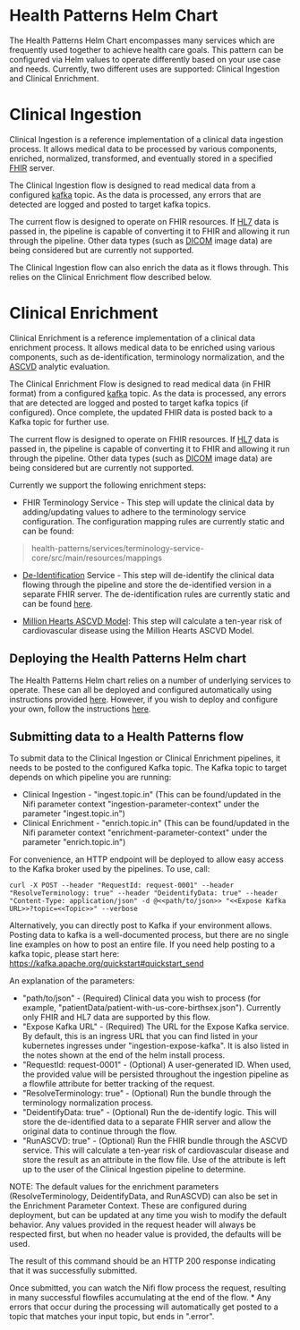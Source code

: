# Health Patterns Helm Chart

The Health Patterns Helm Chart encompasses many services which are frequently used together to achieve health care goals.  This pattern can be configured via Helm values to operate differently based on your use case and needs. Currently, two different uses are supported: Clinical Ingestion and Clinical Enrichment.

# Clinical Ingestion
Clinical Ingestion is a reference implementation of a clinical data ingestion process.  It allows medical data to be processed by various components, enriched, normalized, transformed, and eventually stored in a specified [FHIR](https://www.hl7.org/fhir/) server.

The Clinical Ingestion flow is designed to read medical data from a configured [kafka](https://kafka.apache.org/) topic.  As the data is processed, any errors that are detected are logged and posted to target kafka topics.

The current flow is designed to operate on FHIR resources. If [HL7](https://www.hl7.org/implement/standards/product_section.cfm?section=13) data is passed in, the pipeline is capable of converting it to FHIR and allowing it run through the pipeline.  Other data types (such as [DICOM](https://www.dicomstandard.org/) image data) are being considered but are currently not supported.

The Clinical Ingestion flow can also enrich the data as it flows through. This relies on the Clinical Enrichment flow described below.

# Clinical Enrichment
Clinical Enrichment is a reference implementation of a clinical data enrichment process.  It allows medical data to be enriched using various components, such as de-identification, terminology normalization, and the [ASCVD](https://github.com/LinuxForHealth/health-analytics/tree/main/ascvd) analytic evaluation.

The Clinical Enrichment Flow is designed to read medical data (in FHIR format) from a configured [kafka](https://kafka.apache.org/) topic.  As the data is processed, any errors that are detected are logged and posted to target kafka topics (if configured).  Once complete, the updated FHIR data is posted back to a Kafka topic for further use.

The current flow is designed to operate on FHIR resources. If [HL7](https://www.hl7.org/implement/standards/product_section.cfm?section=13) data is passed in, the pipeline is capable of converting it to FHIR and allowing it run through the pipeline.  Other data types (such as [DICOM](https://www.dicomstandard.org/) image data) are being considered but are currently not supported.

Currently we support the following enrichment steps:

* FHIR Terminology Service - This step will update the clinical data by adding/updating values to adhere to the terminology service configuration. The configuration mapping rules are currently static and can be found:

>health-patterns/services/terminology-service-core/src/main/resources/mappings

* [De-Identification](https://github.com/Alvearie/de-identification) Service - This step will de-identify the clinical data flowing through the pipeline and store the de-identified version in a separate FHIR server.  The de-identification rules are currently static and can be found [here](../../services/deid-core/src/main/resources/de-id-config.json).

* [Million Hearts ASCVD Model](https://github.com/LinuxForHealth/health-analytics/tree/main/ascvd): This step will calculate a ten-year risk of cardiovascular disease using the Million Hearts ASCVD Model.

## Deploying the Health Patterns Helm chart

The Health Patterns Helm chart relies on a number of underlying services to operate.  These can all be deployed and configured automatically using instructions provided [here](README_Helm.md).  However, if you wish to deploy and configure your own, follow the instructions [here](README_MANUAL_DEPLOY.md).

## Submitting data to a Health Patterns flow

To submit data to the Clinical Ingestion or Clinical Enrichment pipelines, it needs to be posted to the configured Kafka topic. The Kafka topic to target depends on which pipeline you are running:

* Clinical Ingestion  - "ingest.topic.in"  (This can be found/updated in the Nifi parameter context "ingestion-parameter-context" under the parameter "ingest.topic.in")
* Clinical Enrichment - "enrich.topic.in"  (This can be found/updated in the Nifi parameter context "enrichment-parameter-context" under the parameter "enrich.topic.in")

For convenience, an HTTP endpoint will be deployed to allow easy access to the Kafka broker used by the pipelines. To use, call:

`curl -X POST --header "RequestId: request-0001" --header "ResolveTerminology: true" --header "DeidentifyData: true" --header "Content-Type: application/json" -d @<<path/to/json>> "<<Expose Kafka URL>>?topic=<<Topic>>" --verbose`


Alternatively, you can directly post to Kafka if your environment allows. Posting data to kafka is a well-documented process, but there are no single line examples on how to post an entire file.  If you need help posting to a kafka topic, please start here: https://kafka.apache.org/quickstart#quickstart_send

An explanation of the parameters:

* "path/to/json" - (Required) Clinical data you wish to process (for example, "patientData/patient-with-us-core-birthsex.json"). Currently only FHIR and HL7 data are supported by this flow.
* "Expose Kafka URL" - (Required) The URL for the Expose Kafka service.  By default, this is an ingress URL that you can find listed in your kubernetes ingresses under "ingestion-expose-kafka".  It is also listed in the notes shown at the end of the helm install process.
* "RequestId: request-0001" - (Optional) A user-generated ID. When used, the provided value will be persisted throughout the ingestion pipeline as a flowfile attribute for better tracking of the request.
* "ResolveTerminology: true" - (Optional) Run the bundle through the terminology normalization process.
* "DeidentifyData: true" - (Optional) Run the de-identify logic. This will store the de-identified data to a separate FHIR server and allow the original data to continue through the flow.
* "RunASCVD: true" - (Optional) Run the FHIR bundle through the ASCVD service. This will calculate a ten-year risk of cardiovascular disease and store the result as an attribute in the flow file.  Use of the attribute is left up to the user of the Clinical Ingestion pipeline to determine.

NOTE: The default values for the enrichment parameters (ResolveTerminology, DeidentifyData, and RunASCVD) can also be set in the Enrichment Parameter Context.  These are configured during deployment, but can be updated at any time you wish to modify the default behavior.  Any values provided in the request header will always be respected first, but when no header value is provided, the defaults will be used.  

The result of this command should be an HTTP 200 response indicating that it was successfully submitted.

Once submitted, you can watch the Nifi flow process the request, resulting in many successful flowfiles accumulating at the end of the flow.
	* Any errors that occur during the processing will automatically get posted to a topic that matches your input topic, but ends in ".error".
